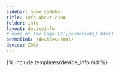 ```yaml
---
sidebar: home_sidebar
title: Info about Z00A
folder: info
layout: deviceinfo
# name of the page (/{{permalink}}.html)
permalink: /devices/Z00A/
device: Z00A
---
```

{% include templates/device_info.md %}
